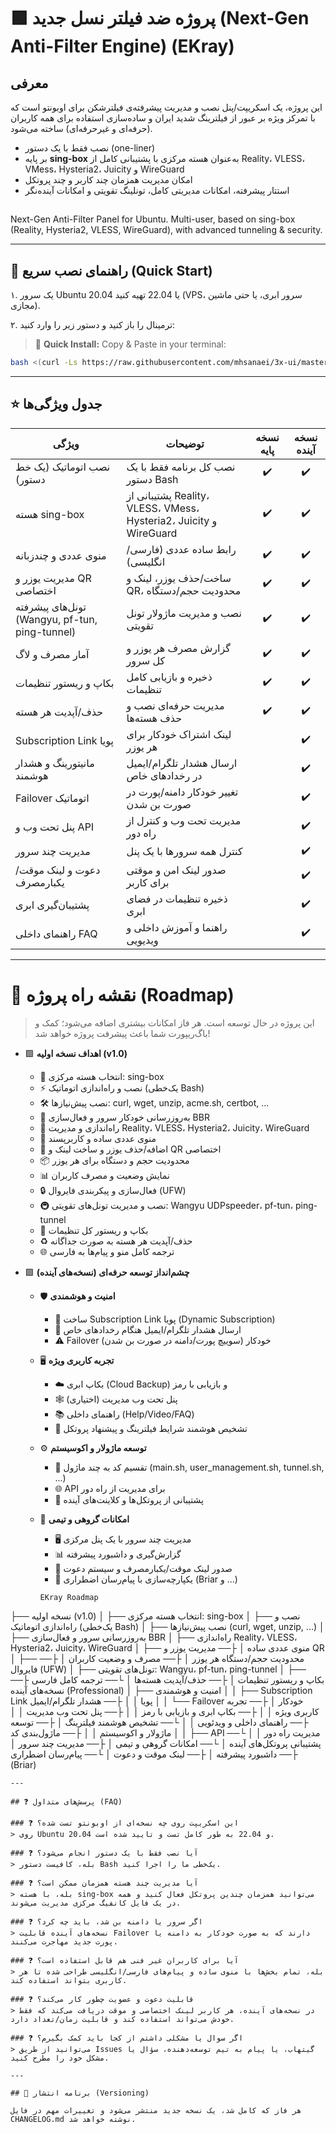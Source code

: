# 🟩 پروژه ضد فیلتر نسل جدید (Next-Gen Anti-Filter Engine) (EKray)

## معرفی

این پروژه، یک اسکریپت/پنل نصب و مدیریت پیشرفته‌ی فیلترشکن برای اوبونتو است که با تمرکز ویژه بر عبور از فیلترینگ شدید ایران و ساده‌سازی استفاده برای همه کاربران (حرفه‌ای و غیرحرفه‌ای) ساخته می‌شود.

- نصب فقط با یک دستور (one-liner)
- بر پایه **sing-box** به‌عنوان هسته مرکزی با پشتیبانی کامل از Reality، VLESS، VMess، Hysteria2، Juicity و WireGuard
- امکان مدیریت همزمان چند کاربر و چند پروتکل
- استتار پیشرفته، امکانات مدیریتی کامل، تونلینگ تقویتی و امکانات آینده‌نگر

##
Next-Gen Anti-Filter Panel for Ubuntu. Multi-user, based on sing-box (Reality, Hysteria2, VLESS, WireGuard), with advanced tunneling & security.

---

## 🚦 راهنمای نصب سریع (Quick Start)

۱. یک سرور Ubuntu 20.04 یا 22.04 تهیه کنید (VPS، سرور ابری، یا حتی ماشین مجازی).

۲. ترمینال را باز کنید و دستور زیر را وارد کنید:

> 🚦 **Quick Install:**
> Copy & Paste in your terminal:

```bash
bash <(curl -Ls https://raw.githubusercontent.com/mhsanaei/3x-ui/master/install.sh)

```

---


## ⭐ جدول ویژگی‌ها

| ویژگی                          | توضیحات                                         | نسخه پایه | نسخه آینده |
|---------------------------------|------------------------------------------------|:---------:|:----------:|
| نصب اتوماتیک (یک خط دستور)      | نصب کل برنامه فقط با یک دستور Bash            |     ✔️     |     ✔️      |
| هسته sing-box                   | پشتیبانی از Reality، VLESS، VMess، Hysteria2، Juicity و WireGuard |  ✔️  |  ✔️  |
| منوی عددی و چندزبانه            | رابط ساده عددی (فارسی/انگلیسی)                 |     ✔️     |     ✔️      |
| مدیریت یوزر و QR اختصاصی        | ساخت/حذف یوزر، لینک و QR، محدودیت حجم/دستگاه  |     ✔️     |     ✔️      |
| تونل‌های پیشرفته (Wangyu, pf-tun, ping-tunnel) | نصب و مدیریت ماژولار تونل تقویتی               |     ✔️     |     ✔️      |
| آمار مصرف و لاگ                  | گزارش مصرف هر یوزر و کل سرور                   |     ✔️     |     ✔️      |
| بکاپ و ریستور تنظیمات           | ذخیره و بازیابی کامل تنظیمات                   |     ✔️     |     ✔️      |
| حذف/آپدیت هر هسته                | مدیریت حرفه‌ای نصب و حذف هسته‌ها               |     ✔️     |     ✔️      |
| Subscription Link پویا           | لینک اشتراک خودکار برای هر یوزر                 |           |     ✔️      |
| مانیتورینگ و هشدار هوشمند        | ارسال هشدار تلگرام/ایمیل در رخدادهای خاص       |           |     ✔️      |
| Failover اتوماتیک                | تغییر خودکار دامنه/پورت در صورت بن شدن         |           |     ✔️      |
| پنل تحت وب و API                 | مدیریت تحت وب و کنترل از راه دور               |           |     ✔️      |
| مدیریت چند سرور                  | کنترل همه سرورها با یک پنل                     |           |     ✔️      |
| دعوت و لینک موقت/یکبارمصرف      | صدور لینک امن و موقتی برای کاربر               |           |     ✔️      |
| پشتیبان‌گیری ابری                | ذخیره تنظیمات در فضای ابری                     |           |     ✔️      |
| راهنمای داخلی  FAQ              | راهنما و آموزش داخلی و ویدیویی                 |           |     ✔️      |

---

# 🚀 نقشه راه پروژه (Roadmap)

> این پروژه در حال توسعه است. هر فاز امکانات بیشتری اضافه می‌شود؛ کمک و باگ‌ریپورت شما باعث پیشرفت پروژه خواهد شد!

- 🟩 **اهداف نسخه اولیه (v1.0)**
    - 🧩 انتخاب هسته مرکزی: sing-box
    - ⚡️ نصب و راه‌اندازی اتوماتیک (یک‌خطی Bash)
    - 🛠 نصب پیش‌نیازها: curl, wget, unzip, acme.sh, certbot, ...
    - 🚀 به‌روزرسانی خودکار سرور و فعال‌سازی BBR
    - 🔗 راه‌اندازی و مدیریت Reality، VLESS، Hysteria2، Juicity، WireGuard
    - 🔢 منوی عددی ساده و کاربرپسند
    - 👥 اضافه/حذف یوزر و ساخت لینک و QR اختصاصی
    - 📦 محدودیت حجم و دستگاه برای هر یوزر
    - 📊 نمایش وضعیت و مصرف کاربران
    - 🔒 فعال‌سازی و پیکربندی فایروال (UFW)
    - 🚇 نصب و مدیریت تونل‌های تقویتی: Wangyu UDPspeeder، pf-tun، ping-tunnel
    - 💾 بکاپ و ریستور کل تنظیمات
    - ♻️ حذف/آپدیت هر هسته به صورت جداگانه
    - 🌐 ترجمه کامل منو و پیام‌ها به فارسی

- 🟩 **چشم‌انداز توسعه حرفه‌ای (نسخه‌های آینده)**
    - 🛡 **امنیت و هوشمندی**
        - 🔗 ساخت Subscription Link پویا (Dynamic Subscription)
        - 📢 ارسال هشدار تلگرام/ایمیل هنگام رخدادهای خاص
        - ⚠️ Failover خودکار (سوییچ پورت/دامنه در صورت بن شدن)
    - 🖥 **تجربه کاربری ویژه**
        - ☁️ بکاپ ابری (Cloud Backup) و بازیابی با رمز
        - 🕸 پنل تحت وب مدیریت (اختیاری)
        - 📚 راهنمای داخلی (Help/Video/FAQ)
        - 🧠 تشخیص هوشمند شرایط فیلترینگ و پیشنهاد پروتکل
    - ⚙️ **توسعه ماژولار و اکوسیستم**
        - 🧩 تقسیم کد به چند ماژول (main.sh, user_management.sh, tunnel.sh, ...)
        - 🌐 API برای مدیریت از راه دور
        - 🚦 پشتیبانی از پروتکل‌ها و کلاینت‌های آینده
    - 👥 **امکانات گروهی و تیمی**
        - 🖥 مدیریت چند سرور با یک پنل مرکزی
        - 📊 گزارش‌گیری و داشبورد پیشرفته
        - 🔗 صدور لینک موقت/یکبارمصرف و سیستم دعوت
        - 📱 یکپارچه‌سازی با پیام‌رسان اضطراری (Briar و ...)

        ```
        EKray Roadmap
├── نسخه اولیه (v1.0)
│   ├── انتخاب هسته مرکزی: sing-box
│   ├── نصب و راه‌اندازی اتوماتیک (یک‌خطی Bash)
│   ├── نصب پیش‌نیازها (curl, wget, unzip, ...)
│   ├── به‌روزرسانی سرور و فعال‌سازی BBR
│   ├── راه‌اندازی Reality، VLESS، Hysteria2، Juicity، WireGuard
│   ├── منوی عددی ساده
│   ├── مدیریت یوزر و QR
│   ├── محدودیت حجم/دستگاه هر یوزر
│   ├── مصرف و وضعیت کاربران
│   ├── فایروال (UFW)
│   ├── تونل‌های تقویتی: Wangyu، pf-tun، ping-tunnel
│   ├── بکاپ و ریستور تنظیمات
│   ├── حذف/آپدیت هسته‌ها
│   └── ترجمه کامل فارسی
├── نسخه‌های آینده (Professional)
│   ├── امنیت و هوشمندی
│   │   ├── Subscription Link پویا
│   │   ├── هشدار تلگرام/ایمیل
│   │   └── Failover خودکار
│   ├── تجربه کاربری ویژه
│   │   ├── بکاپ ابری و بازیابی با رمز
│   │   ├── پنل تحت وب مدیریت
│   │   ├── راهنمای داخلی و ویدئویی
│   │   └── تشخیص هوشمند فیلترینگ
│   ├── توسعه ماژولار و اکوسیستم
│   │   ├── ماژول‌بندی کد
│   │   ├── API مدیریت راه دور
│   │   └── پشتیبانی پروتکل‌های آینده
│   └── امکانات گروهی و تیمی
│       ├── مدیریت چند سرور
│       ├── داشبورد پیشرفته
│       ├── لینک موقت و دعوت
│       └── پیام‌رسان اضطراری (Briar)

```
---

## ❓ پرسش‌های متداول (FAQ)

### ❓ این اسکریپت روی چه نسخه‌ای از اوبونتو تست شده؟
> روی Ubuntu 20.04 و 22.04 به طور کامل تست و تایید شده است.

### ❓ آیا نصب فقط با یک دستور انجام می‌شود؟
> بله، کافیست دستور Bash یک‌خطی ما را اجرا کنید.

### ❓ آیا مدیریت چند هسته همزمان ممکن است؟
> بله، با هسته sing-box می‌توانید همزمان چندین پروتکل فعال کنید و همه در یک فایل کانفیگ مرکزی مدیریت می‌شوند.

### ❓ اگر سرور یا دامنه بن شد، باید چه کرد؟
> نسخه‌های آینده قابلیت Failover دارند که به صورت خودکار به دامنه یا پورت جدید مهاجرت می‌کنند.

### ❓ آیا برای کاربران غیر فنی هم قابل استفاده است؟
> بله، تمام بخش‌ها با منوی ساده و پیام‌های فارسی/انگلیسی طراحی شده تا هر کاربری بتواند استفاده کند.

### ❓ قابلیت دعوت و عضویت چطور کار می‌کند؟
> در نسخه‌های آینده، هر کاربر لینک اختصاصی و موقت دریافت می‌کند که فقط خودش می‌تواند استفاده کند و قابلیت زمان/تعداد دارد.

### ❓ اگر سوال یا مشکلی داشتم از کجا باید کمک بگیرم؟
> می‌توانید از طریق Issues گیتهاب، یا پیام به تیم توسعه‌دهنده، سؤال یا مشکل خود را مطرح کنید.

---

## 📝 برنامه انتشار (Versioning)

هر فاز که کامل شد، یک نسخه جدید منتشر می‌شود و تغییرات مهم در فایل CHANGELOG.md نوشته خواهد شد.
